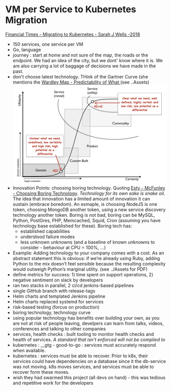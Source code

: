 

# VM per Service to Kubernetes Migration
[Financial Times - Migrating to Kubernetes - Sarah J Wells -2018](https://www.youtube.com/watch?v=H06qrNmGqyE&t=7s)
- 150 services, one service per VM
- Go, language
- journey : start at home and not sure of the map, the roads or the endpoint.  We had an idea of the city, but we dont' know where it is.  We are also carrying a lot of baggage of decisions we have made in the past.
- don't choose latest technology.   THink of the Gartner Curve (she mentions the [Wardley Map - Predictability of What ](https://medium.com/wardleymaps/anticipation-89692e9b0ced) (see ..Assets)![Wardley Map - Predicability fo What](Assets/WardleyMaps-PredictabilityOfWhat.jpeg)
- Innovation Points: choosing boring technology. Quoting [Esty - McFunley - Choosing Boring Technology](https://mcfunley.com/choose-boring-technology).  *Technology for its own sake is snake oil*.  The idea that innovation has a limited amount of innovation it can sustain (embrace boredom).   An exmaple, is choosing NodeJS is one token, choosing MongoDB another token, using a new service discovery technology another token.  Boring is not bad, boring can be MySQL, Python, PostGres, PHP, Memcached, Squid, Cron (assuming you have technology base established for these).  Boring tech has:
  - established capabilities
  - understood failure modes
  - less unknown unknowns (and a baseline of known unknowns to consider - behaviour at CPU = 100%, ...)
- Example: Adding technology to your company comes with a cost. As an abstract statement this is obvious: if we’re already using Ruby, adding Python to the mix doesn’t feel sensible because the resulting complexity would outweigh Python’s marginal utility.  (see ../Assets for PDF)
- define metrics for success: 1) time spent on support operations, 2) negative sentiment on slack by developers
- ran two stacks in parallel, 2 ci/cd jenkins-based pipelines
- single GitHub branch with release-tags
- Helm charts and templated Jenkins pipeline
- Helm charts replaced systemd for services
- risk-based testing (forcus on production)
- boring technology, technology curve
- using popular technology has benefits over building your own, as you are not at risk of people leaving, develpers can learn from talks, videos, conferences and talking to other companies
- services, health checks : built tooling to monitor health checks and health of services. *A standard that isn't enforced will not be complied to*
- kubernetes : __gtg - good-to-go : services must accurately respond when available.
- kubernetes : services must be able to recover.   Prior to k8s, their services could have dependencies on a database since it the db-service was not moving.  k8s moves services, and services must be able to recover form these moves.
- wish they had swarmed this project (all devs on hand) - this was tedious and repetitive work for the developers
